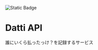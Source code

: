 ![Static Badge](https://img.shields.io/badge/https%3A%2F%2Fhaebeal.github.io%2Fdatti-api?label=OpenAPI&link=https%3A%2F%2Fhaebeal.github.io%2Fdatti-api)

# Datti API

誰にいくら払ったっけ？を記録するサービス
